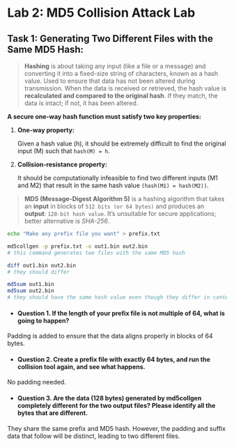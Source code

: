 # Lab 2: MD5 Collision Attack Lab

## Task 1: Generating Two Different Files with the Same MD5 Hash:
> **Hashing** is about taking any input (like a file or a message) and converting it into a fixed-size string of characters, known as a hash value.
> Used to ensure that data has not been altered during transmission. When the data is received or retrieved, the hash value is **recalculated and compared to the original hash**. If they match, the data is intact; if not, it has been altered.

**A secure one-way hash function must satisfy two key properties:**
   1. **One-way property:**
   
      Given a hash value (h), it should be extremely difficult to find the original input (M) such that `hash(M) = h`.
   2. **Collision-resistance property:**
   
      It should be computationally infeasible to find two different inputs (M1 and M2) that result in the same hash value `(hash(M1) = hash(M2))`.
      

> **MD5 (Message-Digest Algorithm 5)** is a hashing algorithm that takes an **input** in blocks of `512 bits (or 64 bytes)` and produces an **output**: `128-bit hash value`. It’s unsuitable for secure applications; better alternative is *SHA-256*.

```bash
echo "Make any prefix file you want" > prefix.txt

md5collgen -p prefix.txt -o out1.bin out2.bin
# this command generates two files with the same MD5 hash

diff out1.bin out2.bin
# they should differ

md5sum out1.bin
md5sum out2.bin
# they should have the same hash value even though they differ in content
```

- #### Question 1. If the length of your prefix file is not multiple of 64, what is going to happen?
Padding is added to ensure that the data aligns properly in blocks of 64 bytes.

- #### Question 2. Create a prefix file with exactly 64 bytes, and run the collision tool again, and see what happens.
No padding needed.

- #### Question 3. Are the data (128 bytes) generated by md5collgen completely different for the two output files? Please identify all the bytes that are different.
They share the same prefix and MD5 hash. However, the padding and suffix data that follow will be distinct, leading to two different files.

